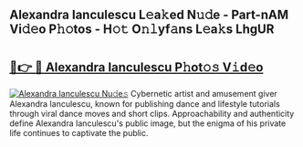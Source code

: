 ## Alexandra Ianculescu L𝚎a𝚔ed N𝚞𝚍e - Part-nAM Vi𝚍𝚎o P𝚑𝚘tos - H𝚘𝚝 O𝚗𝚕yf𝚊ns L𝚎a𝚔s LhgUR

# <h2><a href="http://kf0o9eh.oniu.top/?m=Alexandra+Ianculescu">🔗👉 🔴 Alexandra Ianculescu P𝚑ot𝚘𝚜 V𝚒d𝚎o</a></h2>

[![Alexandra Ianculescu Nu𝚍e𝚜](https://i.imgur.com/0qMVB7G.gif)](http://kf0o9eh.oniu.top/?m=Alexandra+Ianculescu)
Cybernetic artist and amusement giver Alexandra Ianculescu, known for publishing dance and lifestyle tutorials through viral dance moves and short clips. Approachability and authenticity define Alexandra Ianculescu's public image, but the enigma of his private life continues to captivate the public.  
